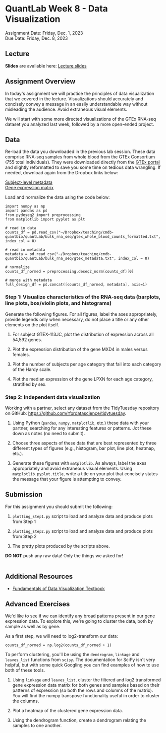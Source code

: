 # QuantLab Week 8 - Data Visualization
Assignment Date: Friday, Dec. 1, 2023 <br>
Due Date: Friday, Dec. 8, 2023 <br>

## Lecture

**Slides** are available here: [Lecture slides](https://www.dropbox.com/scl/fi/tytab80ncq1ia85remlsh/20231201_qblab_dataviz.pptx?rlkey=x08ydaut17vn3x8dha0zdfebo&dl=0)


## Assignment Overview

In today's assignment we will practice the principles of data visualization that we covered in the lecture. Visualizations should accurately and concisely convey a message in an easily understandable way without misleading the audience. Avoid extraneous visual elements.

We will start with some more directed visualizations of the GTEx RNA-seq dataset you analyzed last week, followed by a more open-ended project.

## Data

Re-load the data you downloaded in the previous lab session. These data comprise RNA-seq samples from whole blood from the GTEx Consortium (755 total individuals). They were downloaded directly from the [GTEx portal](https://gtexportal.org/home/downloads/adult-gtex#bulk_tissue_expression) and slightly reformatted to save you some time on tedious data wrangling. If needed, download again from the Dropbox links below:

[Subject-level metadata](https://www.dropbox.com/scl/fi/zidlbn4rlvyv43k022mmn/gtex_metadata.txt?rlkey=j6aidakljr0739tnnzvpbg0gn&dl=0) </br>
[Gene expression matrix](https://www.dropbox.com/scl/fi/7iengpyrevd356dfq53pg/gtex_whole_blood_counts_formatted.txt?rlkey=l5h12cyher33kkzlrwi4qwf8g&dl=0)

Load and normalize the data using the code below:

```
import numpy as np
import pandas as pd
from pydeseq2 import preprocessing
from matplotlib import pyplot as plt

# read in data
counts_df = pd.read_csv("~/Dropbox/teaching/cmdb-quantbio/quantLab/bulk_rna_seq/gtex_whole_blood_counts_formatted.txt", index_col = 0)

# read in metadata
metadata = pd.read_csv("~/Dropbox/teaching/cmdb-quantbio/quantLab/bulk_rna_seq/gtex_metadata.txt", index_col = 0)

# normalize
counts_df_normed = preprocessing.deseq2_norm(counts_df)[0]

# merge with metadata
full_design_df = pd.concat([counts_df_normed, metadata], axis=1)
```

### Step 1: Visualize characteristics of the RNA-seq data (barplots, line plots, box/violin plots, and histograms)

Generate the following figures. For all figures, label the axes appropriately, provide legends only when necessary, do not place a title or any other elements on the plot itself. 

1. For subject GTEX-113JC, plot the distribution of expression across all 54,592 genes.

2. Plot the expression distribution of the gene MXD4 in males versus females.

3. Plot the number of subjects per age category that fall into each category of the Hardy scale.

4. Plot the median expression of the gene LPXN for each age category, stratified by sex.

### Step 2: Independent data visualization

Working with a partner, select any dataset from the TidyTuesday repository on GitHub: https://github.com/rfordatascience/tidytuesday. 

1. Using Python (`pandas`, `numpy`, `matplotlib`, etc.) these data with your partner, searching for any interesting features or patterns. Jot these down as notes (no need to submit).

2. Choose three aspects of these data that are best represented by three different types of figures (e.g., histogram, bar plot, line plot, heatmap, etc.).

3. Generate these figures with `matplotlib`. As always, label the axes appropriately and avoid extraneous visual elements. Using `matplotlib.pyplot.title`, write a title on your plot that concisely states the message that your figure is attempting to convey.


## Submission

For this assignment you should submit the following:

1. `plotting_step1.py` script to load and analyze data and produce plots from Step 1

2. `plotting_step2.py` script to load and analyze data and produce plots from Step 2

3. The pretty plots produced by the scripts above.

**DO NOT** push any raw data! Only the things we asked for!<br><br>


## Additional Resources

* [Fundamentals of Data Visualization Textbook](https://clauswilke.com/dataviz/)

## Advanced Exercises

We'd like to see if we can identify any broad patterns present in our gene expression data. To explore this, we're going to cluster the data, both by sample as well as by gene.

As a first step, we will need to log2-transform our data:

```
counts_df_normed = np.log2(counts_df_normed + 1)
```

To perform clustering, you'll be using the `dendrogram`, `linkage` and `leaves_list` functions from `scipy`. The documentation for SciPy isn't very helpful, but with some quick Googling you can find examples of how to use both of these tools.

1. Using `linkage` and `leaves_list`, cluster the filtered and log2 transformed gene expression data matrix for both genes and samples based on their patterns of expression (so both the rows and columns of the matrix). You will find the numpy transpose functionality useful in order to cluster the columns.

2. Plot a heatmap of the clustered gene expression data.

3. Using the dendrogram function, create a dendrogram relating the samples to one another.
